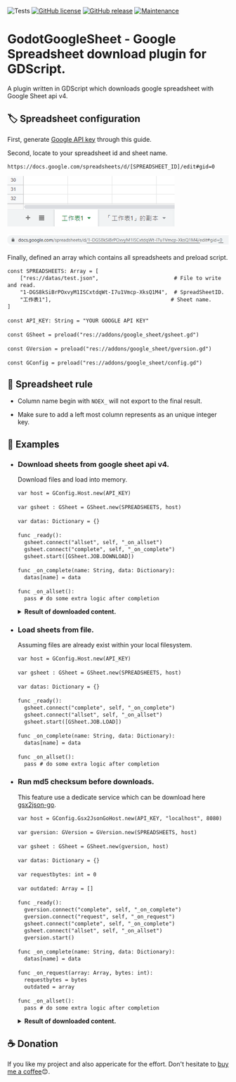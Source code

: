 ![Tests](https://github.com/deflinhec/GodotGoogleSheet/workflows/Run%20GUT%20Tests/badge.svg?branch=master)
[![GitHub license](https://img.shields.io/github/license/deflinhec/GodotGoogleSheet.svg)](https://github.com/deflinhec/GodotGoogleSheet/blob/master/LICENSE) 
[![GitHub release](https://img.shields.io/github/release/deflinhec/GodotGoogleSheet.svg)](https://github.com/deflinhec/GodotGoogleSheet/releases/)
[![Maintenance](https://img.shields.io/badge/Maintained%3F-yes-green.svg)](https://github.com/deflinhec/GodotGoogleSheet/graphs/commit-activity)
# GodotGoogleSheet - Google Spreadsheet download plugin for GDScript.

A plugin written in GDScript which downloads google spreadsheet with Google Sheet api v4.



## :label: Spreadsheet configuration

First, generate [Google API key](https://developers.google.com/sheets/api/guides/authorizing#APIKey) through this guide.


Second, locate to your spreadsheet id and sheet name.

```
https://docs.google.com/spreadsheets/d/[SPREADSHEET_ID]/edit#gid=0
```

![](screenshots/step01.png)

![](screenshots/step02.png)

Finally, defined an array which contains all spreadsheets and preload script.

```gdscript
const SPREADSHEETS: Array = [
    ["res://datas/test.json",                        # File to write and read.
    "1-DGS8kSiBrPOxvyM1ISCxtdqWt-I7u1Vmcp-XksQ1M4",  # SpreadSheetID.
    "工作表1"],                                      # Sheet name.
]

const API_KEY: String = "YOUR GOOGLE API KEY"

const GSheet = preload("res://addons/google_sheet/gsheet.gd")

const GVersion = preload("res://addons/google_sheet/gversion.gd")

const GConfig = preload("res://addons/google_sheet/config.gd")
```

## :dart: Spreadsheet rule

- Column name begin with `NOEX_` will not export to the final result.

- Make sure to add a left most column represents as an unique integer key.

## :bookmark: Examples

- ### Download sheets from google sheet api v4.
  
  Download files and load into memory.

  ```gdscript
  var host = GConfig.Host.new(API_KEY)

  var gsheet : GSheet = GSheet.new(SPREADSHEETS, host)

  var datas: Dictionary = {}

  func _ready():
    gsheet.connect("allset", self, "_on_allset")
    gsheet.connect("complete", self, "_on_complete")
    gsheet.start([GSheet.JOB.DOWNLOAD])
    
  func _on_complete(name: String, data: Dictionary):
    datas[name] = data
    
  func _on_allset():
    pass # do some extra logic after completion
  ```
  
  <details>
  <summary><b>Result of downloaded content.</b></summary>
	
  [Example Google Sheets](https://docs.google.com/spreadsheets/d/1-DGS8kSiBrPOxvyM1ISCxtdqWt-I7u1Vmcp-XksQ1M4/edit#gid=0)

  - dictionary field
	
	  ```json
	  {
	    "1": {
	      "key": 1,
	      "column1": "1b",
	      "column2": 11
	    },
	    "2": {
	      "key": 2,
	      "column1": "2b",
	      "column2": 22
	    },
	    "3": {
	      "key": 3,
	      "column1": "3b",
	      "column2": 33
	    },
	    "4": {
	      "key": 4,
	      "column1": "4b",
	      "column2": 44
	    }
	  }
  	  ```

  </details>

- ### Load sheets from file.

  Assuming files are already exist within your local filesystem.

  ```gdscript
  var host = GConfig.Host.new(API_KEY)

  var gsheet : GSheet = GSheet.new(SPREADSHEETS, host)

  var datas: Dictionary = {}

  func _ready():
    gsheet.connect("complete", self, "_on_complete")
    gsheet.connect("allset", self, "_on_allset")
    gsheet.start([GSheet.JOB.LOAD])
    
  func _on_complete(name: String, data: Dictionary):
    datas[name] = data
    
  func _on_allset():
    pass # do some extra logic after completion
  ```

- ### Run md5 checksum before downloads.

  This feature use a dedicate service which can be download here [gsx2json-go](https://github.com/deflinhec/gsx2json-go).

  ```gdscript
  var host = GConfig.Gsx2JsonGoHost.new(API_KEY, "localhost", 8080)

  var gversion: GVersion = GVersion.new(SPREADSHEETS, host)

  var gsheet : GSheet = GSheet.new(gversion, host)
  
  var datas: Dictionary = {}
  
  var requestbytes: int = 0
  
  var outdated: Array = []

  func _ready():
    gversion.connect("complete", self, "_on_complete")
	gversion.connect("request", self, "_on_request")
    gsheet.connect("complete", self, "_on_complete")
    gsheet.connect("allset", self, "_on_allset")
    gversion.start()
    
  func _on_complete(name: String, data: Dictionary):
    datas[name] = data
    
  func _on_request(array: Array, bytes: int):
	requestbytes = bytes
	outdated = array
    
  func _on_allset():
    pass # do some extra logic after completion
  ```
 
  <details>
  <summary><b>Result of downloaded content.</b></summary>
	
  [Example Google Sheets](https://docs.google.com/spreadsheets/d/1-DGS8kSiBrPOxvyM1ISCxtdqWt-I7u1Vmcp-XksQ1M4/edit#gid=0)

  - dictionary field
	
	  ```json
	  {
	    "1": {
	      "key": 1,
	      "column1": "1b",
	      "column2": 11
	    },
	    "2": {
	      "key": 2,
	      "column1": "2b",
	      "column2": 22
	    },
	    "3": {
	      "key": 3,
	      "column1": "3b",
	      "column2": 33
	    },
	    "4": {
	      "key": 4,
	      "column1": "4b",
	      "column2": 44
	    }
	  }

  - rows field (feature by [gsx2json-go](https://github.com/deflinhec/gsx2json-go).)
	
	  ```json
	  [
	    {
	      "key": 1,
	      "column1": "1b",
	      "column2": 11
	    },
	    {
	      "key": 2,
	      "column1": "2b",
	      "column2": 22
	    },
	    {
	      "key": 3,
	      "column1": "3b",
	      "column2": 33
	    },
	    {
	      "key": 4,
	      "column1": "4b",
	      "column2": 44
	    }
	  ]
	  ```

  - columns field (feature by [gsx2json-go](https://github.com/deflinhec/gsx2json-go).)

  	  ```json
	  {
	    "key": [
	      1,
	      2,
	      3,
	      4
	    ],
	    "column1": [
	      "1b",
	      "2b",
	      "3b",
	      "4b"
	    ],
	    "column2": [
	      11,
	      22,
	      33,
	      44
	    ]
	  }
	  ```

  </details>




## :coffee: Donation

If you like my project and also appericate for the effort. Don't hesitate to [buy me a coffee](https://ko-fi.com/deflinhec)😊.
